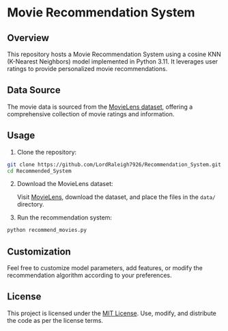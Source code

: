 # Movie Recommendation System

## Overview

This repository hosts a Movie Recommendation System using a cosine KNN (K-Nearest Neighbors) model implemented in Python 3.11. It leverages user ratings to provide personalized movie recommendations.

## Data Source

The movie data is sourced from the [MovieLens dataset](https://grouplens.org/datasets/movielens/latest/), offering a comprehensive collection of movie ratings and information.

## Usage

1. Clone the repository:

```bash
git clone https://github.com/LordRaleigh7926/Recommendation_System.git
cd Recommended_System
```

2. Download the MovieLens dataset:

   Visit [MovieLens](https://grouplens.org/datasets/movielens/latest/), download the dataset, and place the files in the `data/` directory.

3. Run the recommendation system:

```bash
python recommend_movies.py
```


## Customization

Feel free to customize model parameters, add features, or modify the recommendation algorithm according to your preferences.

## License

This project is licensed under the [MIT License](LICENSE). Use, modify, and distribute the code as per the license terms.
